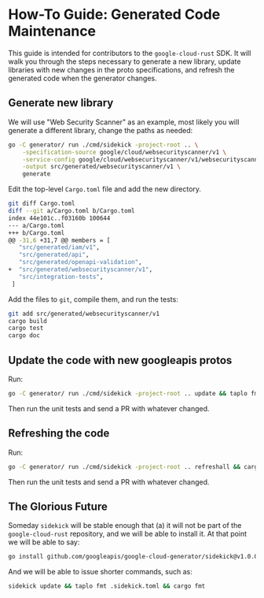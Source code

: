 # How-To Guide: Generated Code Maintenance

This guide is intended for contributors to the `google-cloud-rust` SDK. It will
walk you through the steps necessary to generate a new library, update libraries
with new changes in the proto specifications, and refresh the generated code
when the generator changes.

## Generate new library

We will use "Web Security Scanner" as an example, most likely you will generate
a different library, change the paths as needed:

```bash
go -C generator/ run ./cmd/sidekick -project-root .. \
    -specification-source google/cloud/websecurityscanner/v1 \
    -service-config google/cloud/websecurityscanner/v1/websecurityscanner_v1.yaml \
    -output src/generated/websecurityscanner/v1 \
    generate
```

Edit the top-level `Cargo.toml` file and add the new directory.

```bash
git diff Cargo.toml
diff --git a/Cargo.toml b/Cargo.toml
index 44e101c..f03160b 100644
--- a/Cargo.toml
+++ b/Cargo.toml
@@ -31,6 +31,7 @@ members = [
   "src/generated/iam/v1",
   "src/generated/api",
   "src/generated/openapi-validation",
+  "src/generated/websecurityscanner/v1",
   "src/integration-tests",
 ]
```

Add the files to `git`, compile them, and run the tests:

```bash
git add src/generated/websecurityscanner/v1
cargo build
cargo test
cargo doc
```

## Update the code with new googleapis protos

Run:

```bash
go -C generator/ run ./cmd/sidekick -project-root .. update && taplo fmt .sidekick.toml && cargo fmt
```

Then run the unit tests and send a PR with whatever changed.

## Refreshing the code

Run:

```bash
go -C generator/ run ./cmd/sidekick -project-root .. refreshall && cargo fmt
```

Then run the unit tests and send a PR with whatever changed.

## The Glorious Future

Someday `sidekick` will be stable enough that (a) it will not be part of the
`google-cloud-rust` repository, and we will be able to install it. At that
point we will be able to say:

```bash
go install github.com/googleapis/google-cloud-generator/sidekick@v1.0.0
```

And we will be able to issue shorter commands, such as:

```bash
sidekick update && taplo fmt .sidekick.toml && cargo fmt
```
